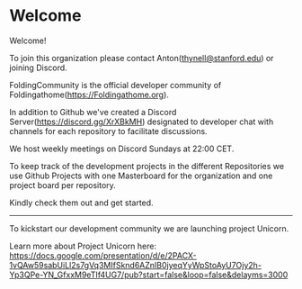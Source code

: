 # Welcome

Welcome!

To join this organization please contact Anton(thynell@stanford.edu) or joining Discord. 

FoldingCommunity is the official developer community of Foldingathome(https://Foldingathome.org).

In addition to Github we've created a Discord Server(https://discord.gg/XrXBkMH) designated to developer chat with channels for each repository to facilitate discussions.

We host weekly meetings on Discord Sundays at 22:00 CET. 

To keep track of the development projects in the different Repositories we use Github Projects
with one Masterboard for the organization and one project board per repository. 

Kindly check them out and get started.


 ----------------------------------------------------------------------------------------------------------------------------------- 
To kickstart our development community we are launching project Unicorn.

Learn more about Project Unicorn here:
https://docs.google.com/presentation/d/e/2PACX-1vQAw59sabUiLl2s7gVq3MIfSknd6AZnIB0jyeqYyWpStoAyU7Ojy2h-Yp3QPe-YN_GfxxM9eTIf4UG7/pub?start=false&loop=false&delayms=3000




